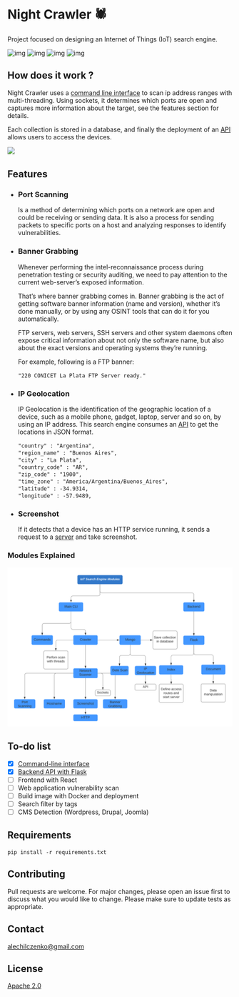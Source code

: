 # Night Crawler :spider:
Project focused on designing an Internet of Things (IoT) search engine.

![img](https://img.shields.io/badge/Flask-000000?style=for-the-badge&logo=flask&logoColor=white)
![img](https://img.shields.io/badge/Python-3776AB?style=for-the-badge&logo=python&logoColor=white)
![img](https://img.shields.io/badge/MongoDB-4EA94B?style=for-the-badge&logo=mongodb&logoColor=white)
![img](https://img.shields.io/badge/React-20232A?style=for-the-badge&logo=react&logoColor=61DAFB)


## How does it work ?

Night Crawler uses a [command line interface](https://github.com/alechilczenko/Night-Crawler/tree/main/python_modules) to scan ip address ranges with multi-threading. Using sockets, it determines which ports are open and captures more information about the target, see the features section for details.

Each collection is stored in a database, and finally the deployment of an [API](https://github.com/alechilczenko/Night-Crawler/tree/main/flask) allows users to access the devices.

<a href="https://asciinema.org/a/4s6bDDZDVYlKf1Xdnb3o0y3Up" target="_blank"><img src="https://asciinema.org/a/N4Cmbsve4Y8iXREtRW27URU1K.svg" width="500"/></a>

## Features

- ### Port Scanning
  Is a method of determining which ports on a network are open and could be receiving or sending data. It is also a process for sending packets to specific ports on a host and     analyzing responses to identify vulnerabilities.
  
- ### Banner Grabbing
  Whenever performing the intel-reconnaissance process during penetration testing or security auditing, we need to pay attention to the current web-server’s exposed               information.

  That’s where banner grabbing comes in. Banner grabbing is the act of getting software banner information (name and version), whether it’s done manually, or by using any OSINT   tools that can do it for you automatically.

  FTP servers, web servers, SSH servers and other system daemons often expose critical information about not only the software name, but also about the exact versions and         operating systems they’re running.
  
  For example, following is a FTP banner:
  ```
  "220 CONICET La Plata FTP Server ready."
  ```

- ### IP Geolocation
  IP Geolocation is the identification of the geographic location of a device, such as a mobile phone, gadget, laptop, server and so on, by using an IP address.
  This search engine consumes an [API](https://freegeoip.app) to get the locations in JSON format.
  ```
  "country" : "Argentina",
  "region_name" : "Buenos Aires",
  "city" : "La Plata",
  "country_code" : "AR",
  "zip_code" : "1900",
  "time_zone" : "America/Argentina/Buenos_Aires",
  "latitude" : -34.9314,
  "longitude" : -57.9489,
  ```
- ### Screenshot
  If it detects that a device has an HTTP service running, it sends a request to a [server](https://github.com/GoogleChrome/rendertron) and take screenshot.

### Modules Explained 
<img src="images/iot.svg" width="800" />

## To-do list

- [x] [Command-line interface](https://github.com/alechilczenko/Night-Crawler/tree/main/python_modules)
- [x] [Backend API with Flask](https://github.com/alechilczenko/Night-Crawler/tree/main/flask)
- [ ] Frontend with React
- [ ] Web application vulnerability scan
- [ ] Build image with Docker and deployment
- [ ] Search filter by tags
- [ ] CMS Detection (Wordpress, Drupal, Joomla)

## Requirements
 ```
 pip install -r requirements.txt
 ```
## Contributing

Pull requests are welcome. For major changes, please open an issue first to discuss what you would like to change.
Please make sure to update tests as appropriate.

## Contact

alechilczenko@gmail.com

## License

[Apache 2.0](http://www.apache.org/licenses/LICENSE-2.0.html)
